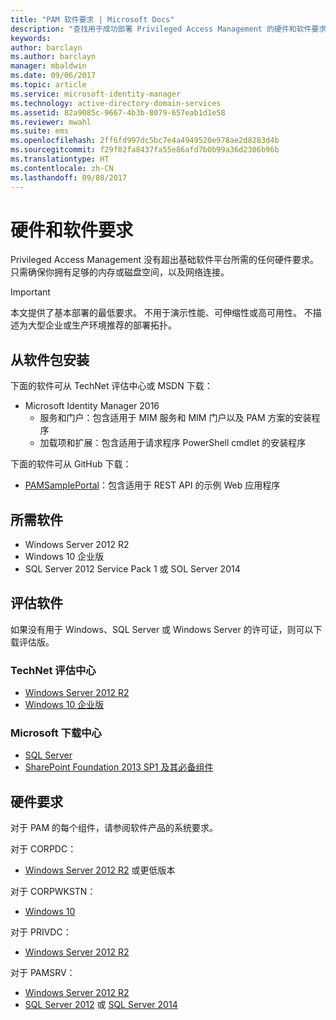 ```yaml
---
title: "PAM 软件要求 | Microsoft Docs"
description: "查找用于成功部署 Privileged Access Management 的硬件和软件要求"
keywords: 
author: barclayn
ms.author: barclayn
manager: mbaldwin
ms.date: 09/06/2017
ms.topic: article
ms.service: microsoft-identity-manager
ms.technology: active-directory-domain-services
ms.assetid: 82a9085c-9667-4b3b-8079-657eab1d1e58
ms.reviewer: mwahl
ms.suite: ems
ms.openlocfilehash: 2ff6fd997dc5bc7e4a4949520e978ae2d8283d4b
ms.sourcegitcommit: f29f02fa8437fa55e86afd7b0b99a36d2306b96b
ms.translationtype: HT
ms.contentlocale: zh-CN
ms.lasthandoff: 09/08/2017
---
```

# <a name="hardware-and-software-requirements"></a>硬件和软件要求

Privileged Access Management 没有超出基础软件平台所需的任何硬件要求。 只需确保你拥有足够的内存或磁盘空间，以及网络连接。

>[!IMPORTANT]
本文提供了基本部署的最低要求。 不用于演示性能、可伸缩性或高可用性。 不描述为大型企业或生产环境推荐的部署拓扑。

## <a name="installing-from-software-packages"></a>从软件包安装

下面的软件可从 TechNet 评估中心或 MSDN 下载：

- Microsoft Identity Manager 2016
  - 服务和门户：包含适用于 MIM 服务和 MIM 门户以及 PAM 方案的安装程序
  - 加载项和扩展：包含适用于请求程序 PowerShell cmdlet 的安装程序

下面的软件可从 GitHub 下载：

- [PAMSamplePortal](https://github.com/Azure/identity-management-samples)：包含适用于 REST API 的示例 Web 应用程序

## <a name="required-software"></a>所需软件

- Windows Server 2012 R2
- Windows 10 企业版
- SQL Server 2012 Service Pack 1 或 SOL Server 2014

## <a name="evaluation-software"></a>评估软件

如果没有用于 Windows、SQL Server 或 Windows Server 的许可证，则可以下载评估版。

### <a name="technet-evaluation-center"></a>TechNet 评估中心

- [Windows Server 2012 R2](https://www.microsoft.com/evalcenter/evaluate-windows-server-2012-r2)
- [Windows 10 企业版](https://www.microsoft.com/evalcenter/evaluate-windows-10-enterprise)

### <a name="microsoft-download-center"></a>Microsoft 下载中心

- [SQL Server](https://www.microsoft.com/download/details.aspx?id=29066)  
- [SharePoint Foundation 2013 SP1 及其必备组件](https://www.microsoft.com/download/details.aspx?id=42039)

## <a name="hardware-requirements"></a>硬件要求

对于 PAM 的每个组件，请参阅软件产品的系统要求。

对于 CORPDC：

- [Windows Server 2012 R2](https://technet.microsoft.com/library/dn303418.aspx) 或更低版本

对于 CORPWKSTN：

- [Windows 10](https://technet.microsoft.com/windows/dn798752.aspx)

对于 PRIVDC：

- [Windows Server 2012 R2](https://technet.microsoft.com/library/dn303418.aspx)

对于 PAMSRV：

- [Windows Server 2012 R2](https://technet.microsoft.com/library/dn303418.aspx)
- [SQL Server 2012](https://msdn.microsoft.com/library/ms143506(sql.110).aspx) 或 [SQL Server 2014](https://msdn.microsoft.com/en-us/library/ms143506(v=sql.120).aspx)
